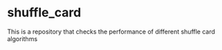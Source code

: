 # shuffle_card
This is a repository that checks the performance of different shuffle card algorithms 
